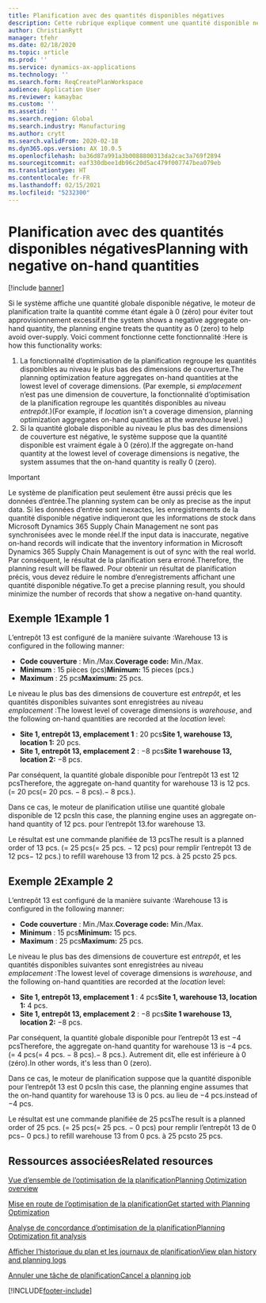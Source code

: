 ```yaml
---
title: Planification avec des quantités disponibles négatives
description: Cette rubrique explique comment une quantité disponible négative est gérée lorsque vous utilisez la fonctionnalité d’optimisation de la planification.
author: ChristianRytt
manager: tfehr
ms.date: 02/18/2020
ms.topic: article
ms.prod: ''
ms.service: dynamics-ax-applications
ms.technology: ''
ms.search.form: ReqCreatePlanWorkspace
audience: Application User
ms.reviewer: kamaybac
ms.custom: ''
ms.assetid: ''
ms.search.region: Global
ms.search.industry: Manufacturing
ms.author: crytt
ms.search.validFrom: 2020-02-18
ms.dyn365.ops.version: AX 10.0.5
ms.openlocfilehash: ba36d87a991a3b0088800313da2cac3a769f2894
ms.sourcegitcommit: eaf330dbee1db96c20d5ac479f007747bea079eb
ms.translationtype: HT
ms.contentlocale: fr-FR
ms.lasthandoff: 02/15/2021
ms.locfileid: "5232300"
---
```

# <a name="planning-with-negative-on-hand-quantities"></a><span data-ttu-id="9c0ff-103">Planification avec des quantités disponibles négatives</span><span class="sxs-lookup"><span data-stu-id="9c0ff-103">Planning with negative on-hand quantities</span></span>

[!include [banner](../../includes/banner.md)]

<span data-ttu-id="9c0ff-104">Si le système affiche une quantité globale disponible négative, le moteur de planification traite la quantité comme étant égale à 0 (zéro) pour éviter tout approvisionnement excessif.</span><span class="sxs-lookup"><span data-stu-id="9c0ff-104">If the system shows a negative aggregate on-hand quantity, the planning engine treats the quantity as 0 (zero) to help avoid over-supply.</span></span> <span data-ttu-id="9c0ff-105">Voici comment fonctionne cette fonctionnalité :</span><span class="sxs-lookup"><span data-stu-id="9c0ff-105">Here is how this functionality works:</span></span>

1. <span data-ttu-id="9c0ff-106">La fonctionnalité d’optimisation de la planification regroupe les quantités disponibles au niveau le plus bas des dimensions de couverture.</span><span class="sxs-lookup"><span data-stu-id="9c0ff-106">The planning optimization feature aggregates on-hand quantities at the lowest level of coverage dimensions.</span></span> <span data-ttu-id="9c0ff-107">(Par exemple, si *emplacement* n’est pas une dimension de couverture, la fonctionnalité d’optimisation de la planification regroupe les quantités disponibles au niveau *entrepôt*.)</span><span class="sxs-lookup"><span data-stu-id="9c0ff-107">(For example, if *location* isn't a coverage dimension, planning optimization aggregates on-hand quantities at the *warehouse* level.)</span></span>
1. <span data-ttu-id="9c0ff-108">Si la quantité globale disponible au niveau le plus bas des dimensions de couverture est négative, le système suppose que la quantité disponible est vraiment égale à 0 (zéro).</span><span class="sxs-lookup"><span data-stu-id="9c0ff-108">If the aggregate on-hand quantity at the lowest level of coverage dimensions is negative, the system assumes that the on-hand quantity is really 0 (zero).</span></span>

> [!IMPORTANT]
> <span data-ttu-id="9c0ff-109">Le système de planification peut seulement être aussi précis que les données d’entrée.</span><span class="sxs-lookup"><span data-stu-id="9c0ff-109">The planning system can be only as precise as the input data.</span></span> <span data-ttu-id="9c0ff-110">Si les données d’entrée sont inexactes, les enregistrements de la quantité disponible négative indiqueront que les informations de stock dans Microsoft Dynamics 365 Supply Chain Management ne sont pas synchronisées avec le monde réel.</span><span class="sxs-lookup"><span data-stu-id="9c0ff-110">If the input data is inaccurate, negative on-hand records will indicate that the inventory information in Microsoft Dynamics 365 Supply Chain Management is out of sync with the real world.</span></span> <span data-ttu-id="9c0ff-111">Par conséquent, le résultat de la planification sera erroné.</span><span class="sxs-lookup"><span data-stu-id="9c0ff-111">Therefore, the planning result will be flawed.</span></span> <span data-ttu-id="9c0ff-112">Pour obtenir un résultat de planification précis, vous devez réduire le nombre d’enregistrements affichant une quantité disponible négative.</span><span class="sxs-lookup"><span data-stu-id="9c0ff-112">To get a precise planning result, you should minimize the number of records that show a negative on-hand quantity.</span></span>

## <a name="example-1"></a><span data-ttu-id="9c0ff-113">Exemple 1</span><span class="sxs-lookup"><span data-stu-id="9c0ff-113">Example 1</span></span>

<span data-ttu-id="9c0ff-114">L’entrepôt 13 est configuré de la manière suivante :</span><span class="sxs-lookup"><span data-stu-id="9c0ff-114">Warehouse 13 is configured in the following manner:</span></span>

- <span data-ttu-id="9c0ff-115">**Code couverture** : Min./Max.</span><span class="sxs-lookup"><span data-stu-id="9c0ff-115">**Coverage code:** Min./Max.</span></span>
- <span data-ttu-id="9c0ff-116">**Minimum** : 15 pièces (pcs)</span><span class="sxs-lookup"><span data-stu-id="9c0ff-116">**Minimum:** 15 pieces (pcs.)</span></span>
- <span data-ttu-id="9c0ff-117">**Maximum** : 25 pcs</span><span class="sxs-lookup"><span data-stu-id="9c0ff-117">**Maximum:** 25 pcs.</span></span>

<span data-ttu-id="9c0ff-118">Le niveau le plus bas des dimensions de couverture est *entrepôt*, et les quantités disponibles suivantes sont enregistrées au niveau *emplacement* :</span><span class="sxs-lookup"><span data-stu-id="9c0ff-118">The lowest level of coverage dimensions is *warehouse*, and the following on-hand quantities are recorded at the *location* level:</span></span>

- <span data-ttu-id="9c0ff-119">**Site 1, entrepôt 13, emplacement 1** : 20 pcs</span><span class="sxs-lookup"><span data-stu-id="9c0ff-119">**Site 1, warehouse 13, location 1:** 20 pcs.</span></span>
- <span data-ttu-id="9c0ff-120">**Site 1, entrepôt 13, emplacement 2** : &minus;8 pcs</span><span class="sxs-lookup"><span data-stu-id="9c0ff-120">**Site 1 warehouse 13, location 2:** &minus;8 pcs.</span></span>

<span data-ttu-id="9c0ff-121">Par conséquent, la quantité globale disponible pour l’entrepôt 13 est 12 pcs</span><span class="sxs-lookup"><span data-stu-id="9c0ff-121">Therefore, the aggregate on-hand quantity for warehouse 13 is 12 pcs.</span></span> <span data-ttu-id="9c0ff-122">(= 20 pcs</span><span class="sxs-lookup"><span data-stu-id="9c0ff-122">(= 20 pcs.</span></span> <span data-ttu-id="9c0ff-123">&minus; 8 pcs).</span><span class="sxs-lookup"><span data-stu-id="9c0ff-123">&minus; 8 pcs.).</span></span>

<span data-ttu-id="9c0ff-124">Dans ce cas, le moteur de planification utilise une quantité globale disponible de 12 pcs</span><span class="sxs-lookup"><span data-stu-id="9c0ff-124">In this case, the planning engine uses an aggregate on-hand quantity of 12 pcs.</span></span> <span data-ttu-id="9c0ff-125">pour l’entrepôt 13.</span><span class="sxs-lookup"><span data-stu-id="9c0ff-125">for warehouse 13.</span></span>

<span data-ttu-id="9c0ff-126">Le résultat est une commande planifiée de 13 pcs</span><span class="sxs-lookup"><span data-stu-id="9c0ff-126">The result is a planned order of 13 pcs.</span></span> <span data-ttu-id="9c0ff-127">(= 25 pcs</span><span class="sxs-lookup"><span data-stu-id="9c0ff-127">(= 25 pcs.</span></span> <span data-ttu-id="9c0ff-128">&minus; 12 pcs) pour remplir l’entrepôt 13 de 12 pcs</span><span class="sxs-lookup"><span data-stu-id="9c0ff-128">&minus; 12 pcs.) to refill warehouse 13 from 12 pcs.</span></span> <span data-ttu-id="9c0ff-129">à 25 pcs</span><span class="sxs-lookup"><span data-stu-id="9c0ff-129">to 25 pcs.</span></span>

## <a name="example-2"></a><span data-ttu-id="9c0ff-130">Exemple 2</span><span class="sxs-lookup"><span data-stu-id="9c0ff-130">Example 2</span></span>

<span data-ttu-id="9c0ff-131">L’entrepôt 13 est configuré de la manière suivante :</span><span class="sxs-lookup"><span data-stu-id="9c0ff-131">Warehouse 13 is configured in the following manner:</span></span>

- <span data-ttu-id="9c0ff-132">**Code couverture** : Min./Max.</span><span class="sxs-lookup"><span data-stu-id="9c0ff-132">**Coverage code:** Min./Max.</span></span>
- <span data-ttu-id="9c0ff-133">**Minimum** : 15 pcs</span><span class="sxs-lookup"><span data-stu-id="9c0ff-133">**Minimum:** 15 pcs.</span></span>
- <span data-ttu-id="9c0ff-134">**Maximum** : 25 pcs</span><span class="sxs-lookup"><span data-stu-id="9c0ff-134">**Maximum:** 25 pcs.</span></span>

<span data-ttu-id="9c0ff-135">Le niveau le plus bas des dimensions de couverture est *entrepôt*, et les quantités disponibles suivantes sont enregistrées au niveau *emplacement* :</span><span class="sxs-lookup"><span data-stu-id="9c0ff-135">The lowest level of coverage dimensions is *warehouse*, and the following on-hand quantities are recorded at the *location* level:</span></span>

- <span data-ttu-id="9c0ff-136">**Site 1, entrepôt 13, emplacement 1** : 4 pcs</span><span class="sxs-lookup"><span data-stu-id="9c0ff-136">**Site 1, warehouse 13, location 1:** 4 pcs.</span></span>
- <span data-ttu-id="9c0ff-137">**Site 1, entrepôt 13, emplacement 2** : &minus;8 pcs</span><span class="sxs-lookup"><span data-stu-id="9c0ff-137">**Site 1 warehouse 13, location 2:** &minus;8 pcs.</span></span>

<span data-ttu-id="9c0ff-138">Par conséquent, la quantité globale disponible pour l’entrepôt 13 est &minus;4 pcs</span><span class="sxs-lookup"><span data-stu-id="9c0ff-138">Therefore, the aggregate on-hand quantity for warehouse 13 is &minus;4 pcs.</span></span> <span data-ttu-id="9c0ff-139">(= 4 pcs</span><span class="sxs-lookup"><span data-stu-id="9c0ff-139">(= 4 pcs.</span></span> <span data-ttu-id="9c0ff-140">&minus; 8 pcs).</span><span class="sxs-lookup"><span data-stu-id="9c0ff-140">&minus; 8 pcs.).</span></span> <span data-ttu-id="9c0ff-141">Autrement dit, elle est inférieure à 0 (zéro).</span><span class="sxs-lookup"><span data-stu-id="9c0ff-141">In other words, it's less than 0 (zero).</span></span>

<span data-ttu-id="9c0ff-142">Dans ce cas, le moteur de planification suppose que la quantité disponible pour l’entrepôt 13 est 0 pcs</span><span class="sxs-lookup"><span data-stu-id="9c0ff-142">In this case, the planning engine assumes that the on-hand quantity for warehouse 13 is 0 pcs.</span></span> <span data-ttu-id="9c0ff-143">au lieu de &minus;4 pcs.</span><span class="sxs-lookup"><span data-stu-id="9c0ff-143">instead of &minus;4 pcs.</span></span>

<span data-ttu-id="9c0ff-144">Le résultat est une commande planifiée de 25 pcs</span><span class="sxs-lookup"><span data-stu-id="9c0ff-144">The result is a planned order of 25 pcs.</span></span> <span data-ttu-id="9c0ff-145">(= 25 pcs</span><span class="sxs-lookup"><span data-stu-id="9c0ff-145">(= 25 pcs.</span></span> <span data-ttu-id="9c0ff-146">&minus; 0 pcs) pour remplir l’entrepôt 13 de 0 pcs</span><span class="sxs-lookup"><span data-stu-id="9c0ff-146">&minus; 0 pcs.) to refill warehouse 13 from 0 pcs.</span></span> <span data-ttu-id="9c0ff-147">à 25 pcs</span><span class="sxs-lookup"><span data-stu-id="9c0ff-147">to 25 pcs.</span></span>

## <a name="related-resources"></a><span data-ttu-id="9c0ff-148">Ressources associées</span><span class="sxs-lookup"><span data-stu-id="9c0ff-148">Related resources</span></span>

[<span data-ttu-id="9c0ff-149">Vue d’ensemble de l’optimisation de la planification</span><span class="sxs-lookup"><span data-stu-id="9c0ff-149">Planning Optimization overview</span></span>](planning-optimization-overview.md)

[<span data-ttu-id="9c0ff-150">Mise en route de l’optimisation de la planification</span><span class="sxs-lookup"><span data-stu-id="9c0ff-150">Get started with Planning Optimization</span></span>](get-started.md)

[<span data-ttu-id="9c0ff-151">Analyse de concordance d’optimisation de la planification</span><span class="sxs-lookup"><span data-stu-id="9c0ff-151">Planning Optimization fit analysis</span></span>](planning-optimization-fit-analysis.md)

[<span data-ttu-id="9c0ff-152">Afficher l’historique du plan et les journaux de planification</span><span class="sxs-lookup"><span data-stu-id="9c0ff-152">View plan history and planning logs</span></span>](plan-history-logs.md)

[<span data-ttu-id="9c0ff-153">Annuler une tâche de planification</span><span class="sxs-lookup"><span data-stu-id="9c0ff-153">Cancel a planning job</span></span>](cancel-planning-job.md)


[!INCLUDE[footer-include](../../../includes/footer-banner.md)]